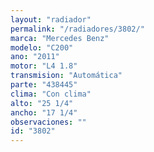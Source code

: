 ```yaml
---
layout: "radiador"
permalink: "/radiadores/3802/"
marca: "Mercedes Benz"
modelo: "C200"
ano: "2011"
motor: "L4 1.8"
transmision: "Automática"
parte: "438445"
clima: "Con clima"
alto: "25 1/4"
ancho: "17 1/4"
observaciones: ""
id: "3802"
---
```



